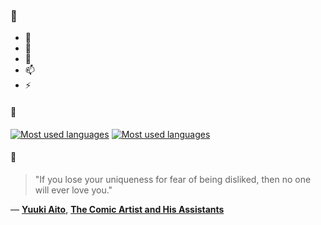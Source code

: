 ### 👋

- 🔭
- 🌱
- 💬
- 📫
- ⚡

#### 🧏

[![Most used languages](https://github-readme-stats-aynah.vercel.app/api/top-langs/?username=aynh&theme=solarized-dark&langs_count=6&layout=compact&hide_title=true)](https://github.com/anuraghazra/github-readme-stats#gh-dark-mode-only)
[![Most used languages](https://github-readme-stats-aynah.vercel.app/api/top-langs/?username=aynh&theme=solarized-light&langs_count=6&layout=compact&hide_title=true)](https://github.com/anuraghazra/github-readme-stats#gh-light-mode-only)

#### 💬

> "If you lose your uniqueness for fear of being disliked, then no one will ever love you."

&mdash; [**Yuuki Aito**](https://myanimelist.net/character.php?q=Yuuki%20Aito&cat=character), [**The Comic Artist and His Assistants**](https://myanimelist.net/search/all?q=The%20Comic%20Artist%20and%20His%20Assistants&cat=all)
